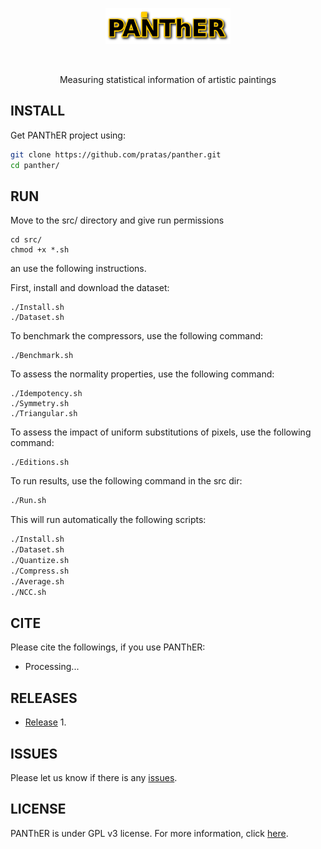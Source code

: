 <p align="center">
<img src="imgs/logo.png" alt="Panther" width="200" border="0" /></p>
<br>
<p align="center">
Measuring statistical information of artistic paintings
</p>

## INSTALL
Get PANThER project using:
```bash
git clone https://github.com/pratas/panther.git
cd panther/
```

## RUN
Move to the src/ directory and give run permissions
```
cd src/
chmod +x *.sh
```
an use the following instructions.

First, install and download the dataset:
```
./Install.sh
./Dataset.sh
```

To benchmark the compressors, use the following command:
```
./Benchmark.sh
```

To assess the normality properties, use the following command:
```
./Idempotency.sh
./Symmetry.sh
./Triangular.sh
```

To assess the impact of uniform substitutions of pixels, use the following command:
``` 
./Editions.sh
```

To run results, use the following command in the src dir:
```bash
./Run.sh
``` 
This will run automatically the following scripts:
```bash
./Install.sh
./Dataset.sh
./Quantize.sh
./Compress.sh
./Average.sh
./NCC.sh
```

## CITE
Please cite the followings, if you use PANThER:
* Processing...

## RELEASES
* [Release](https://github.com/pratas/panther/releases) 1.

## ISSUES
Please let us know if there is any
[issues](https://github.com/pratas/panther/issues).


## LICENSE
PANThER is under GPL v3 license. For more information, click
[here](http://www.gnu.org/licenses/gpl-3.0.html).

